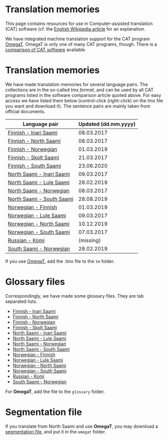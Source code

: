 # Translation memories

This page contains resources for use in Computer-assisted translation (CAT) software (cf. the [English Wikipedia article](https://en.wikipedia.org/wiki/Computer-assisted_translation) for an explanation.

We have integrated machine translation support for the CAT program [OmegaT](OmegaT.html). OmegaT is only one of many CAT programs, though. There is a [comparison of CAT software](https://en.wikipedia.org/wiki/Comparison_of_computer-assisted_translation_tools) available.

# Translation memories

We have made translation memories for several language pairs. The
collections are in the so-called _tmx format_, and can be used by all
CAT programs listed in the software comparison article quoted
above. For easy access we have listed them below (control-click
(right-click) on the tmx file you want and download it). The sentence
pairs are mainly taken from official documents.

| Language pair                                                                         | Updated (dd.mm.yyyy) |
| ------------------------------------------------------------------------------------- | -------------------- |
| [Finnish - Inari Saami](https://gtsvn.uit.no/biggies/trunk/mt/omegat/fin-smn/tm/)     | 08.03.2017           |
| [Finnish - North Saami](https://gtsvn.uit.no/biggies/trunk/mt/omegat/fin-sme/tm/)     | 08.03.2017           |
| [Finnish - Norwegian](https://gtsvn.uit.no/biggies/trunk/mt/omegat/fin-nob/tm/)       | 01.03.2019           |
| [Finnish - Skolt Saami](https://gtsvn.uit.no/biggies/trunk/mt/omegat/fin-sms/tm/)     | 21.03.2017           |
| [Finnish - South Saami](https://gtsvn.uit.no/biggies/trunk/mt/omegat/fin-sma/tm/)     | 23.06.2020           |
| [North Saami - Inari Saami](https://gtsvn.uit.no/biggies/trunk/mt/omegat/sme-smn/tm/) | 09.03.2017           |
| [North Saami - Lule Saami](https://gtsvn.uit.no/biggies/trunk/mt/omegat/sme-smj/tm/)  | 28.02.2019           |
| [North Saami - Norwegian](https://gtsvn.uit.no/biggies/trunk/mt/omegat/sme-nob/tm/)   | 08.03.2017           |
| [North Saami - South Saami](https://gtsvn.uit.no/biggies/trunk/mt/omegat/sme-sma/tm/) | 28.08.2019           |
| [Norwegian - Finnish](https://gtsvn.uit.no/biggies/trunk/mt/omegat/nob-fin/tm/)       | 01.03.2019           |
| [Norwegian - Lule Saami](https://gtsvn.uit.no/biggies/trunk/mt/omegat/nob-smj/tm/)    | 09.03.2017           |
| [Norwegian - North Saami](https://gtsvn.uit.no/biggies/trunk/mt/omegat/nob-sme/tm/)   | 10.12.2019           |
| [Norwegian - South Saami](https://gtsvn.uit.no/biggies/trunk/mt/omegat/nob-sma/tm/)   | 07.03.2017           |
| [Russian - Komi](https://gtsvn.uit.no/biggies/trunk/mt/omegat/rus-kpv/tm/)            | (missing)            |
| [South Saami - Norwegian](https://gtsvn.uit.no/biggies/trunk/mt/omegat/sma-nob/tm/)   | 28.02.2019           |

If you use [OmegaT](../mt/omegat/OmegaT.html), add the .tmx file to the `tm` folder.

# Glossary files

Correspondingly, we have made some glossary files. They are tab separated lists.

- [Finnish - Inari Saami](https://gtsvn.uit.no/biggies/trunk/mt/omegat/fin-smn/glossary/)
- [Finnish - North Saami](https://gtsvn.uit.no/biggies/trunk/mt/omegat/fin-sme/glossary/)
- [Finnish - Norwegian](https://gtsvn.uit.no/biggies/trunk/mt/omegat/fin-nob/glossary/)
- [Finnish - Skolt Saami](https://gtsvn.uit.no/biggies/trunk/mt/omegat/fin-sms/glossary/)
- [North Saami - Inari Saami](https://gtsvn.uit.no/biggies/trunk/mt/omegat/sme-smn/glossary/)
- [North Saami - Lule Saami](https://gtsvn.uit.no/biggies/trunk/mt/omegat/sme-smj/glossary/)
- [North Saami - Norwegian](https://gtsvn.uit.no/biggies/trunk/mt/omegat/sme-nob/glossary/)
- [North Saami - South Saami](https://gtsvn.uit.no/biggies/trunk/mt/omegat/sme-sma/glossary/)
- [Norwegian - Finnish](https://gtsvn.uit.no/biggies/trunk/mt/omegat/nob-fin/glossary/)
- [Norwegian - Lule Saami](https://gtsvn.uit.no/biggies/trunk/mt/omegat/nob-smj/glossary/)
- [Norwegian - North Saami](https://gtsvn.uit.no/biggies/trunk/mt/omegat/nob-sme/glossary/)
- [Norwegian - South Saami](https://gtsvn.uit.no/biggies/trunk/mt/omegat/nob-sma/glossary/)
- [Russian - Komi](https://gtsvn.uit.no/biggies/trunk/mt/omegat/rus-kpv/glossary/)
- [South Saami - Norwegian](https://gtsvn.uit.no/biggies/trunk/mt/omegat/sma-nob/glossary/)

For **OmegaT**, add the file to the `glossary` folder.

# Segmentation file

If you translate from North Saami and use **OmegaT**, you may download a [segmentation file](https://gtsvn.uit.no/biggies/trunk/mt/omegat/sme-nob/omegat/segmentation.conf), and put it in the `omegat` folder.
